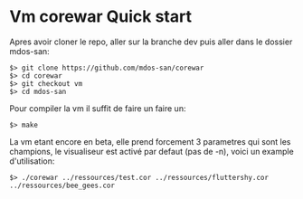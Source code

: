 # Vm corewar Quick start
Apres avoir cloner le repo, aller sur la branche dev puis aller dans le dossier mdos-san:

    $> git clone https://github.com/mdos-san/corewar
    $> cd corewar
    $> git checkout vm
    $> cd mdos-san

Pour compiler la vm il suffit de faire un faire un:

    $> make
    
La vm etant encore en beta, elle prend forcement 3 parametres qui sont les champions,
le visualiseur est activé par defaut (pas de -n), voici un example d'utilisation:

    $> ./corewar ../ressources/test.cor ../ressources/fluttershy.cor ../ressources/bee_gees.cor
